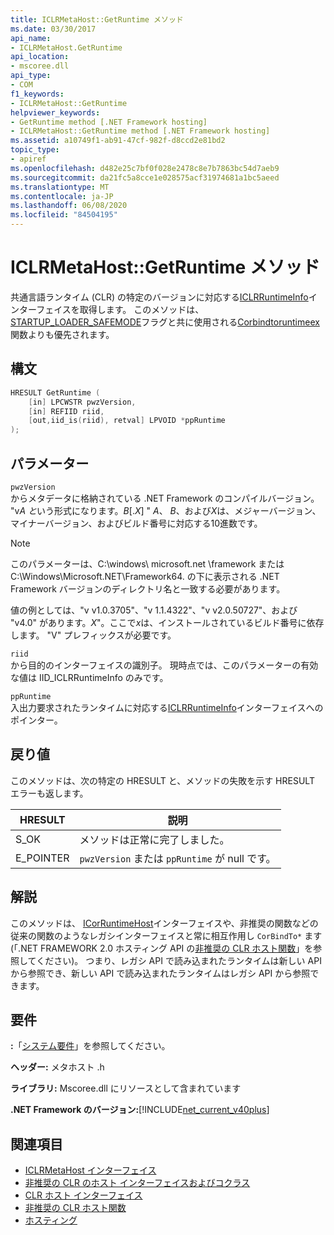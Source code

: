 ```yaml
---
title: ICLRMetaHost::GetRuntime メソッド
ms.date: 03/30/2017
api_name:
- ICLRMetaHost.GetRuntime
api_location:
- mscoree.dll
api_type:
- COM
f1_keywords:
- ICLRMetaHost::GetRuntime
helpviewer_keywords:
- GetRuntime method [.NET Framework hosting]
- ICLRMetaHost::GetRuntime method [.NET Framework hosting]
ms.assetid: a10749f1-ab91-47cf-982f-d8ccd2e81bd2
topic_type:
- apiref
ms.openlocfilehash: d482e25c7bf0f028e2478c8e7b7863bc54d7aeb9
ms.sourcegitcommit: da21fc5a8cce1e028575acf31974681a1bc5aeed
ms.translationtype: MT
ms.contentlocale: ja-JP
ms.lasthandoff: 06/08/2020
ms.locfileid: "84504195"
---
```

# <a name="iclrmetahostgetruntime-method"></a>ICLRMetaHost::GetRuntime メソッド
共通言語ランタイム (CLR) の特定のバージョンに対応する[ICLRRuntimeInfo](iclrruntimeinfo-interface.md)インターフェイスを取得します。 このメソッドは、 [STARTUP_LOADER_SAFEMODE](startup-flags-enumeration.md)フラグと共に使用される[Corbindtoruntimeex](corbindtoruntimeex-function.md)関数よりも優先されます。  
  
## <a name="syntax"></a>構文  
  
```cpp  
HRESULT GetRuntime (  
    [in] LPCWSTR pwzVersion,  
    [in] REFIID riid,  
    [out,iid_is(riid), retval] LPVOID *ppRuntime  
);  
```  
  
## <a name="parameters"></a>パラメーター  
 `pwzVersion`  
 からメタデータに格納されている .NET Framework のコンパイルバージョン。 "v*A と*いう形式になります。*B*[.*X*] " *A*、 *B*、および*X*は、メジャーバージョン、マイナーバージョン、およびビルド番号に対応する10進数です。  
  
> [!NOTE]
> このパラメーターは、C:\windows\ microsoft.net \framework または C:\Windows\Microsoft.NET\Framework64. の下に表示される .NET Framework バージョンのディレクトリ名と一致する必要があります。  
  
 値の例としては、"v v1.0.3705"、"v 1.1.4322"、"v v2.0.50727"、および "v4.0" があります。*X*"。ここで*x*は、インストールされているビルド番号に依存します。 "V" プレフィックスが必要です。  
  
 `riid`  
 から目的のインターフェイスの識別子。 現時点では、このパラメーターの有効な値は IID_ICLRRuntimeInfo のみです。  
  
 `ppRuntime`  
 入出力要求されたランタイムに対応する[ICLRRuntimeInfo](iclrruntimeinfo-interface.md)インターフェイスへのポインター。  
  
## <a name="return-value"></a>戻り値  
 このメソッドは、次の特定の HRESULT と、メソッドの失敗を示す HRESULT エラーも返します。  
  
|HRESULT|説明|  
|-------------|-----------------|  
|S_OK|メソッドは正常に完了しました。|  
|E_POINTER|`pwzVersion` または `ppRuntime` が null です。|  
  
## <a name="remarks"></a>解説  
 このメソッドは、 [ICorRuntimeHost](icorruntimehost-interface.md)インターフェイスや、非推奨の関数などの従来の関数のようなレガシインターフェイスと常に相互作用し `CorBindTo*` ます (「.NET FRAMEWORK 2.0 ホスティング API の[非推奨の CLR ホスト関数](deprecated-clr-hosting-functions.md)」を参照してください)。 つまり、レガシ API で読み込まれたランタイムは新しい API から参照でき、新しい API で読み込まれたランタイムはレガシ API から参照できます。  
  
## <a name="requirements"></a>要件  
 **:**「[システム要件](../../get-started/system-requirements.md)」を参照してください。  
  
 **ヘッダー:** メタホスト .h  
  
 **ライブラリ:** Mscoree.dll にリソースとして含まれています  
  
 **.NET Framework のバージョン:**[!INCLUDE[net_current_v40plus](../../../../includes/net-current-v40plus-md.md)]  
  
## <a name="see-also"></a>関連項目

- [ICLRMetaHost インターフェイス](iclrmetahost-interface.md)
- [非推奨の CLR のホスト インターフェイスおよびコクラス](deprecated-clr-hosting-interfaces-and-coclasses.md)
- [CLR ホスト インターフェイス](clr-hosting-interfaces.md)
- [非推奨の CLR ホスト関数](deprecated-clr-hosting-functions.md)
- [ホスティング](index.md)
